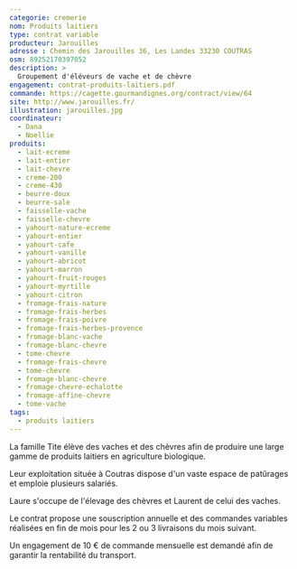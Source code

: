 ```yaml
---
categorie: cremerie
nom: Produits laitiers
type: contrat variable
producteur: Jarouilles
adresse : Chemin des Jarouilles 36, Les Landes 33230 COUTRAS
osm: 89252170397052
description: >
  Groupement d'éléveurs de vache et de chèvre
engagement: contrat-produits-laitiers.pdf
commande: https://cagette.gourmandignes.org/contract/view/64
site: http://www.jarouilles.fr/
illustration: jarouilles.jpg
coordinateur: 
  - Dana
  - Noellie
produits:
  - lait-ecreme
  - lait-entier
  - lait-chevre
  - creme-200
  - creme-430
  - beurre-doux
  - beurre-sale
  - faisselle-vache
  - faisselle-chevre
  - yahourt-nature-ecreme
  - yahourt-entier
  - yahourt-cafe
  - yahourt-vanille
  - yahourt-abricot
  - yahourt-marron
  - yahourt-fruit-rouges
  - yahourt-myrtille
  - yahourt-citron
  - fromage-frais-nature
  - fromage-frais-herbes
  - fromage-frais-poivre
  - fromage-frais-herbes-provence
  - fromage-blanc-vache
  - fromage-blanc-chevre
  - tome-chevre
  - fromage-frais-chevre
  - tome-chevre
  - fromage-blanc-chevre
  - fromage-chevre-echalotte
  - fromage-affine-chevre
  - tome-vache
tags:
  - produits laitiers
---
```


La famille Tite élève des vaches et des chèvres afin de produire une large gamme de produits laitiers en agriculture biologique.

Leur exploitation située à Coutras dispose d'un vaste espace de patûrages et emploie plusieurs salariés.

Laure s'occupe de l'élevage des chèvres et Laurent de celui des vaches.

Le contrat propose une souscription annuelle et des commandes variables réalisées en fin de mois pour les 2 ou 3 livraisons du mois suivant.

Un engagement de 10 € de commande mensuelle est demandé afin de garantir la rentabilité du transport.